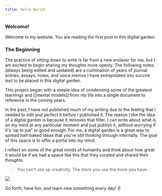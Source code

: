 ```yaml
---
title: Hello World!
---
```


### Welcome!

Welcome to my website. You are reading the first post in this digital garden.

### The Beginning

The practice of sitting down to write is far from a new endavor for me, but I am excited to begin sharing my thoughts more openly. The following notes (always being edited and updated) are a culmination of years of journal entries, essays, notes, and voice memos I have extrapolated into succint text to be placed in this digital garden.

This project began with a simple idea of condensing some of the greatest learnings and [[mental models]] from my life into a single document to reference in the coming years. 

In the past, I have not published much of my writing due to the feeling that I needed to edit and perfect it before I published it. The reason I like the idea of a digital garden is because it removes that filter. I can write about what is on my mind at any particular moment and just publish it, without worrying if it's 'up to par' or good enough. For me, a digital garden is a great way to spread half-baked ideas that you're still thinking through internally. The goal of this space is to offer a portal into my mind. 

I reflect on some of the great minds of humanity and think about how great it would be if we had a space like this that they curated and shared their thoughts. 

> You can't use up creativity. The more you use the more you have.


<img src="/assets/image.jpg"/>


Go forth, have fun, and learn new something every day! ✌️
